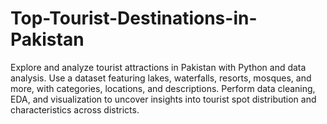 # Top-Tourist-Destinations-in-Pakistan
Explore and analyze tourist attractions in Pakistan with Python and data analysis. Use a dataset featuring lakes, waterfalls, resorts, mosques, and more, with categories, locations, and descriptions. Perform data cleaning, EDA, and visualization to uncover insights into tourist spot distribution and characteristics across districts.

